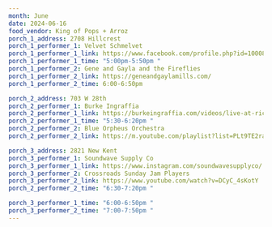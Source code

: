 ```yaml
---
month: June
date: 2024-06-16
food_vendor: King of Pops + Arroz
porch_1_address: 2708 Hillcrest
porch_1_performer_1: Velvet Schmelvet
porch_1_performer_1_link: https://www.facebook.com/profile.php?id=100086186450306
porch_1_performer_1_time: "5:00pm-5:50pm "
porch_1_performer_2: Gene and Gayla and the Fireflies
porch_1_performer_2_link: https://geneandgaylamills.com/
porch_1_performer_2_time: 6:00-6:50pm

porch_2_address: 703 W 28th
porch_2_performer_1: Burke Ingraffia
porch_2_performer_1_link: https://burkeingraffia.com/videos/live-at-richmond-music-hall/
porch_2_performer_1_time: "5:30-6:20pm "
porch_2_performer_2: Blue Orpheus Orchestra
porch_2_performer_2_link: https://m.youtube.com/playlist?list=PLt9TE2raLtFQD8RP9FiAKugEKArV9YSEh

porch_3_address: 2821 New Kent
porch_3_performer_1: Soundwave Supply Co
porch_3_performer_1_link: https://www.instagram.com/soundwavesupplyco/
porch_3_performer_2: Crossroads Sunday Jam Players
porch_3_performer_2_link: https://www.youtube.com/watch?v=DCyC_4sKotY
porch_2_performer_2_time: "6:30-7:20pm "

porch_3_performer_1_time: "6:00-6:50pm "
porch_3_performer_2_time: "7:00-7:50pm "
---
```

